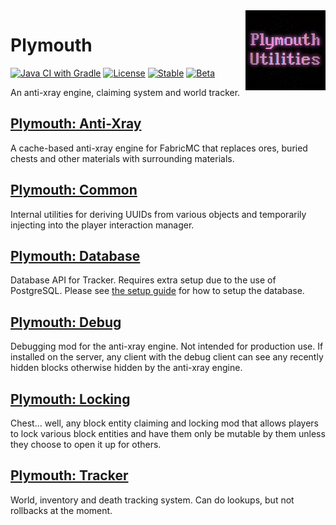 <img width="128" src="src/main/resources/pack.png" alt="Plymouth Utilities" align="right"/>
<div align="left">

# Plymouth

[![Java CI with Gradle](https://github.com/Modflower/plymouth-fabric/actions/workflows/build.yml/badge.svg)](https://github.com/Modflower/plymouth-fabric/actions/workflows/build.yml)
[![License](https://img.shields.io/github/license/Modflower/plymouth-fabric)](LICENSE)
[![Stable](https://img.shields.io/github/v/release/Modflower/plymouth-fabric?label=stable)](https://github.com/Modflower/plymouth-fabric/releases)
[![Beta](https://img.shields.io/github/v/release/Modflower/plymouth-fabric?include_prereleases&label=beta)](https://github.com/Modflower/plymouth-fabric/releases)

An anti-xray engine, claiming system and world tracker.

## [Plymouth: Anti-Xray](ply-anti-xray/README.md)

A cache-based anti-xray engine for FabricMC that replaces ores, buried chests and other materials with surrounding
materials.

## [Plymouth: Common](ply-common/README.md)

Internal utilities for deriving UUIDs from various objects and temporarily injecting into the player interaction
manager.

## [Plymouth: Database](ply-database/README.md)

Database API for Tracker. Requires extra setup due to the use of PostgreSQL. Please
see [the setup guide](ply-database/README.md#setup-postgresql--linux) for how to setup the database.

## [Plymouth: Debug](ply-debug/README.md)

Debugging mod for the anti-xray engine. Not intended for production use. If installed on the server, any client with the
debug client can see any recently hidden blocks otherwise hidden by the anti-xray engine.

## [Plymouth: Locking](ply-locking/README.md)

Chest... well, any block entity claiming and locking mod that allows players to lock various block entities and have
them only be mutable by them unless they choose to open it up for others.

## [Plymouth: Tracker](ply-tracker/README.md)

World, inventory and death tracking system. Can do lookups, but not rollbacks at the moment.

</div>
